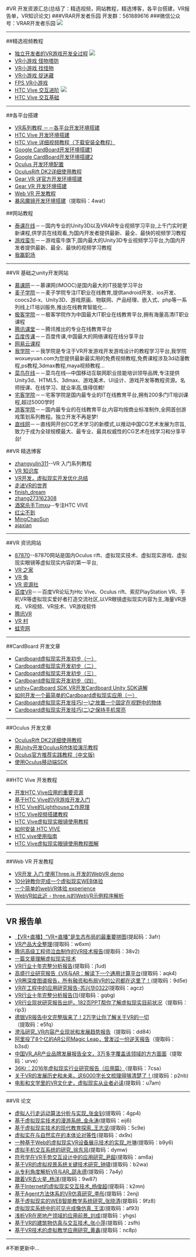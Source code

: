 #VR 开发资源汇总(总结了：精选视频，网站教程，精选博客，各平台搭建，VR报告单，VR知识论文)
###VRAR开发者乐园 开发群：561889616
###微信公众号：VRAR开发者乐园
![](images/lee.jpg)
***
##精选视频教程
- [独立开发者的VR游戏开发全过程](http://www.taikr.com/course/447)
![](images/1.jpg)
- [VR小游戏 怪物塔防](http://www.taikr.com/course/379)
- [VR小游戏 找怪物](http://www.taikr.com/course/376)
- [VR小游戏 捉迷藏](http://www.taikr.com/course/377)
- [FPS VR小游戏](http://www.taikr.com/course/413)
- [HTC Vive 交互进阶](http://www.taikr.com/course/435)
![](images/2.jpg)
- [HTC Vive 交互基础](http://www.taikr.com/course/432)

***

##各平台搭建
- [VR系列教程 －－各平台开发环境搭建](http://toutiao.com/i6330030103044555266/)
- [HTC Vive 开发环境搭建](http://www.360doc.com/content/16/0712/10/10408243_574901317.shtml)
- [HTC Vive 详细视频教程（下载安装全教程）](http://v.youku.com/v_show/id_XMTc0MDgyNDE1Ng==.html?from=y1.7-1.2)
- [Google CardBoard开发环境搭建1](http://blog.csdn.net/wuyt2008/article/details/50236211)
- [Google CardBoard开发环境搭建2](http://blog.csdn.net/sunmc1204953974/article/details/50402331)
- [Oculus 开发环境配置](http://blog.csdn.net/zhangyulin311/article/details/51320429)
- [OculusRift DK2详细使用教程](http://www.9miao.com/thread-73811-1-1.html)
- [Gear VR 详官方开发环境搭建](http://www.vrzy.com/vr/6715.html)
- [Gear VR 开发环境搭建](http://blog.csdn.net/u014635337/article/details/51815283)
- [Web VR 开发教程](http://toutiao.com/i6332426777272517122/)
- [暴风魔镜开发环境搭建](https://pan.baidu.com/s/1pL923k3)（提取码：4wat）

##网站教程
- [泰课在线](http://www.taikr.com/course/explore/VR?filter%5Btype%5D=all&filter%5Bprice%5D=all&filter%5BcurrentLevelId%5D=all&orderBy=latest)－－国内专业的Unity3D以及VRAR专业视频学习平台,上千门实时更新课程,供学员在线观看,为国内开发者提供最新、最全、最快的视频学习教程
- [游戏蛮牛](http://edu.manew.com/course/explore/VR?filter%5Btype%5D=all&filter%5Bprice%5D=all&filter%5BcurrentLevelId%5D=all&orderBy=latest)－－游戏蛮牛旗下,国内最大的Unity3D专业视频学习平台,为国内开发者提供最新、最全、最快的视频学习教程
- [我赢职场](http://www.wyzc.com/Course/Course/exploreAction/category/7964)

***
##VR 基础之unity开发网站
- [慕课网](http://www.imooc.com/)－－慕课网(IMOOC)是国内最大的IT技能学习平台
- [麦子学院](http://www.maiziedu.com/)－－麦子学院专注IT职业在线教育,提供android开发、ios开发、coocs2d-x、Unity3D、游戏原画、物联网、产品经理、嵌入式、php等一系列线上IT培训服务,推出在线教育智能化...
- [极客学院](http://www.jikexueyuan.com/)－－极客学院作为中国最大IT职业在线教育平台,拥有海量高清IT职业课程
- [腾讯课堂](https://ke.qq.com/)－－腾讯推出的专业在线教育平台
- [百度传课](http://www.chuanke.com/)－－百度传课,中国最大的网络课程在线分享平台
- [网易云课程](http://study.163.com/category/mobile-game?utm_source=baidu&utm_medium=cpc&utm_campaign=affiliate&utm_term=PZPC19869&utm_content=SEM)
- [我学院](http://www.woxueyuan.com/)－－我学院是专注于VR开发游戏开发游戏设计的教程学习平台,我学院woxueyuan.com为您提供最新最实用的免费视频教程,免费课程涉及3d动漫教程,ps教程,3dmax教程,maya视频教程...
- [菜鸟在线](http://www.newbieol.com/)－－菜鸟在线—中国移动互联网职业技能培训领导品牌,专注提供Unity3d、HTML5、3dmax、游戏美术、UI设计、游戏开发等教程资源。名师授课、在线学习、就业率高,值得信赖!
- [宅客学院](http://www.zker.com.cn/)－－宅客学院是国内最专业的IT在线教育平台,拥有200多门IT培训课程,超过5000学时
- [游客学院](http://www.youkexueyuan.com/)－－国内最专业的在线教育平台,内容均按商业标准制作,全网首创游戏策划系列教程。独立开发不再是梦!
- [直线网](http://www.linecg.com/)－－直线网开创CG艺术学习的新模式,以推动中国CG艺术发展为宗旨,致力于成为全球规模最大、最专业、最具权威性的CG艺术在线学习和分享平台!


##VR 精选博客
- [zhangyulin311](http://blog.csdn.net/zhangyulin311/article/category/6214491)--VR 入门系列教程
- [VR 知识库](http://lib.csdn.net/base/vr?page=2&type=1#md)
- [VR开发，虚拟现实开发优化总结](http://blog.csdn.net/column/details/vroccart.html)
- [走进VR的世界](http://blog.csdn.net/column/details/virtualreality.html)
- [finish_dream](http://my.csdn.net/finish_dream)
- [zhang273162308](http://www.manew.com/home.php?mod=space&uid=3579&do=thread&view=me&from=space)
- [酒窝杀手Timxu](http://my.csdn.net/qq_15309121)--专注HTC VIVE
- [红尘不到](http://my.csdn.net/wuyt2008)
- [MingChaoSun](http://my.csdn.net/sunmc1204953974)
- [ajaxian](http://my.csdn.net/ejinxian)

***
##VR 资讯网站
- [87870](http://www.87870.com/)--87870网站是国内Oculus rift、虚拟现实技术、虚拟现实游戏、虚拟现实眼镜等虚拟现实内容的第一平台,
- [VR 之家](http://www.vrzhijia.com/)
- [VR 兔](http://www.vr2.tv/)
- [VR 资源社](http://www.vrzys.com/)
- [百度VR](http://bbs.ivr.baidu.com/)－－百度VR论坛为Htc Vive、Oculus rift、索尼PlayStation VR、手机VR等虚拟现实爱好者打造交流社区,以VR眼镜虚拟现实内容为主,海量VR游戏、VR视频、VR技术、VR游戏软件
- [腾讯VR](http://vr.tencent.com/)
- [VR 村](http://www.vrcun.com/)
- [蛙壳网](http://www.varkr.com/)

***
##CardBoard 开发文章
- [Cardboard虚拟现实开发初步（一）](http://blog.csdn.net/sunmc1204953974/article/details/47187039)
- [Cardboard虚拟现实开发初步（二）](http://blog.csdn.net/sunmc1204953974/article/details/47189057)
- [ Cardboard虚拟现实开发初步（三）](http://blog.csdn.net/sunmc1204953974/article/details/47191517)
- [Cardboard虚拟现实开发初步（四）](http://blog.csdn.net/sunmc1204953974/article/details/50385206)
- [unity+Cardboard SDK VR开发Cardboard Unity SDK讲解](http://blog.csdn.net/liang_704959721/article/details/51367136)
- [如何开发一个最简单的Cardboard虚拟现实应用（一）](http://www.cnblogs.com/donghua/p/4993473.html)
- [Cardboard虚拟现实开发技巧(一)之放置一个固定在视野中的物体](http://blog.csdn.net/sunmc1204953974/article/details/50402331)
- [ Cardboard虚拟现实开发技巧(二)之保持手机常亮](http://blog.csdn.net/sunmc1204953974/article/details/50423667)


***
##Oculus 开发文章
- [OculusRift DK2详细使用教程](http://www.9miao.com/thread-73811-1-1.html)
- [用Unity开发OculusRift体验演示教程](http://blog.sina.com.cn/s/blog_697b1b8c0102v0mg.html)
- [Oculus官方推荐实践教程（中文版)](http://download.csdn.net/detail/cy23520/9432750)
- [使用Oculus移动端SDK](http://blog.csdn.net/liulong1567/article/details/51164576)

***
##HTC Vive 开发教程
- [开发HTC Vive应用的重要资源](http://bbs.csdn.net/topics/391871181)
- [基于HTC Vive的VR游戏开发入门](http://edu.csdn.net/course/detail/2629)
- [HTC Vive的Lighthouse工作原理](http://blog.csdn.net/liulong1567/article/details/50833265)
- [HTC Vive视频搭建教程](http://www.pcpop.com/view/2/2750/2750384.shtml?r=16141006)
- [HTC Vive虚拟现实眼镜使用教程](http://www.imdaike.com/zh-CN/displaynews.html?newsID=397798)
- [如何安装 HTC VIVE](http://www.chinaz.com/vr/2016/0509/529576.shtml)
- [HTC vive使用指南](http://wenku.baidu.com/link?url=7XDm7__6vEis123YJ8NqakntxKm3CHyINzOqi67eo8TWCMbNqiS6s1PU0_E53JyEr_EJMpt8S75yihDrc5auAAPtsKxUi4QUHrEgYTY0zqu)
- [HTC Vive虚拟现实眼镜使用教程图解](http://www.hao5191.cn/news/wangluoxueyuan/20160417/218425.html)

***
##Web VR 开发教程
- [ VR开发 入门 使用Three.js 开发的WebVR demo](http://blog.csdn.net/ritterliu/article/details/51386980)
- [10分钟教你完成一个虚拟现实WEB体验](http://mt.sohu.com/20151026/n424132314.shtml)
- [一个简单的webVR体验 experience](http://www.open-open.com/lib/view/open1449986253359.html)
- [WebVR如此近 - three.js的WebVR示例程序解析](https://zhuanlan.zhihu.com/p/21556998)

***
## VR 报告单
- [【VR+直播】“VR+直播”是生态布局的最重要拼图](https://pan.baidu.com/s/1gf7GU1X)(提起码：3afr)
- [VR产品大全整理](https://pan.baidu.com/s/1boQ5Dfx)(提取码：w6xm)
- [腾讯高级工程师泣血制作的VR技术报告](https://pan.baidu.com/s/1mhOR3rM)(提取码：38v2)
- [一篇文章理解虚拟现实技术](https://pan.baidu.com/s/1hr8K9VY)
- [VR行业十年完整分析报告](https://pan.baidu.com/s/1c1XVnl2)(提取码：j1ud)
- [高盛行业研究报告《VR与AR：解读下一个通用计算平台](https://pan.baidu.com/s/1gf2XjJP)(提取码：aqk4)
- [VR圈深度图谱报告，所有融资和布局VR的公司都在这里了！](https://pan.baidu.com/s/1jIe48aM)(提取码：9d5e)
- [VR在工程中的应用研究报告-苏兴华0322](https://pan.baidu.com/s/1qXA6ja0)(提取码：agcz)
- [VR行业十年完整分析报告(1)](https://pan.baidu.com/s/1eRKZWEe)(提取码：gqbg)
- [VR行业现状研究报告出炉，182页PPT帮你了解虚拟现实目前状况](https://pan.baidu.com/s/1mifMysK)（提取码：rip3）
- [德银VR报告中文完整版来了！2万字让你了解关于VR的一切](https://pan.baidu.com/s/1kVPPCH5)（提取码：e5fq）
- [澄泓研究_VR内容产业现状和发展趋势报告](https://pan.baidu.com/s/1o8uB2Oy)（提取码：dd84）
- [阿里投了8个亿的AR公司Magic Leap，曾发过一份逆天报告](https://pan.baidu.com/s/1mik6gqO)（提取码：b3sd）
- [中国VR_AR产业品牌发展报告全文，3万多字覆盖该领域的方方面面](https://pan.baidu.com/s/1pK9mpcB)（提取码：urve）
- [36Kr：2016年虚拟现实行业研究报告（应用篇）](https://pan.baidu.com/s/1dF0t2pz)（提取码：7csa）
- [关于VR的发展历史和未来，这6000字长文梳理得够清楚了！](https://pan.baidu.com/s/1qY4aN5E)(提取码：p2nb)
- [电影和文学里的VR文化史，虚拟现实从业者必读](https://pan.baidu.com/s/1hsyR0Cs)(提取码：u7am)

***
##VR 论文

- [虚拟人行走运动算法分析与实现_张金钊](https://pan.baidu.com/s/1o8hep7O)(提取码：4gp4)
- [基于虚拟现实技术的漫游系统_金永涛](https://pan.baidu.com/s/1dF4xplB)(提取码：eij6)
- [基于虚拟现实技术的现代教育探索_王志坚](https://pan.baidu.com/s/1o8D8pjc)(提取码：5c9e)
- [虚拟实在与自然实在的本体论对等性](https://pan.baidu.com/s/1c2Hq56g)(提取码：dx9x)
- [一种基于Web的虚拟现实VR设备展示技术的实现_叶琳](https://pan.baidu.com/s/1mhQTwa0)(提取码：b9y6)
- [虚拟手机交互系统的研究_徐东风](https://pan.baidu.com/s/1sl6G9NB)(提取码：dymw)
- [符号学在VR手势交互设计中的应用研究_尹超](https://pan.baidu.com/s/1hs6ta7M)(提取码：am6a)
- [基于VR的虚拟视景系统关键技术研究_钟啸](https://pan.baidu.com/s/1eRKZXHC)(提取码：b2wa)
- [从专利角度解析VR与AR_邵永德](https://pan.baidu.com/s/1hrCiyvM)(提取码：7a4y)
- [跟着VR去火星_杨洋](https://pan.baidu.com/s/1jIbMKWe)(提取码：9w87)
- [基于Internet的虚拟现实交互技术_杨俊超](https://pan.baidu.com/s/1dF7KXiT)(提取码：k2mn)
- [基于Agent方法体系的VR仿真研究_李彤](https://pan.baidu.com/s/1kVLfVRD)(提取码：2enj)
- [基于虚拟现实的WEB智能教学系统研究_张晓清](https://pan.baidu.com/s/1nuQlwqH)(提取码：9fz8)
- [虚拟现实系统中的可见光成像仿真_王滨](https://pan.baidu.com/s/1hrXhe6o)(提取码：af93)
- [浅析VR在房地产领域的应用前景_刘成](https://pan.baidu.com/s/1o7GFSmA)(提取码：yhgs)
- [基于VR的建筑物仿真与交互技术_张小萍](https://pan.baidu.com/s/1hr4GOuw)(提取码：zsfh)
- [基于VR技术的虚拟教学应用研究_黄鑫](https://pan.baidu.com/s/1pLNFCuR)(提取码：nc8p)

***

#不断更新中...

